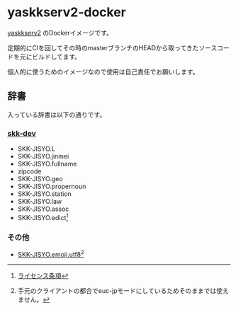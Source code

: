 # yaskkserv2-docker

[yaskkserv2](https://github.com/wachikun/yaskkserv2) のDockerイメージです。

定期的にCIを回してその時のmasterブランチのHEADから取ってきたソースコードを元にビルドしてます。

個人的に使うためのイメージなので使用は自己責任でお願いします。

## 辞書

入っている辞書は以下の通りです。

### [skk-dev](https://skk-dev.github.io/dict)

- SKK-JISYO.L
- SKK-JISYO.jinmei
- SKK-JISYO.fullname
- zipcode
- SKK-JISYO.geo
- SKK-JISYO.propernoun
- SKK-JISYO.station
- SKK-JISYO.law
- SKK-JISYO.assoc
- SKK-JISYO.edict[^1]

### その他

- [SKK-JISYO.emoji.utf8](https://github.com/uasi/skk-emoji-jisyo)[^2]

[^1]: [ライセンス条項](./edict_doc.html)
[^2]: 手元のクライアントの都合でeuc-jpモードにしているためそのままでは使えません。
